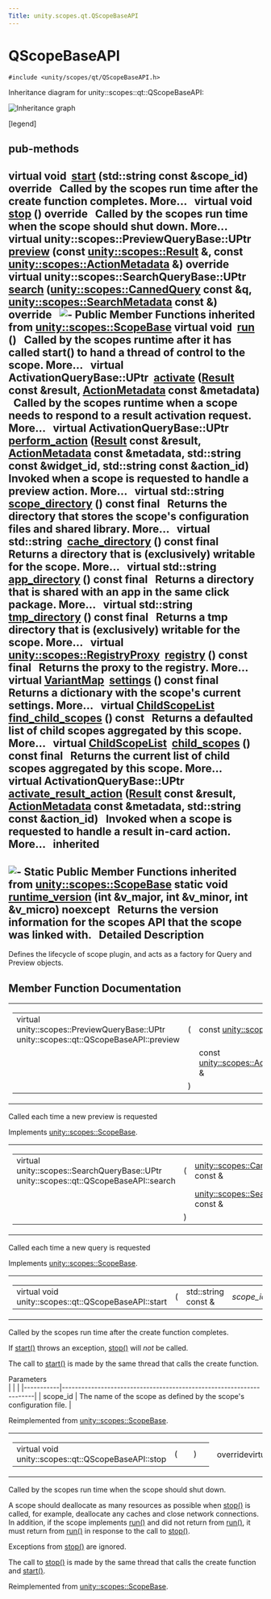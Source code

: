 ```yaml
---
Title: unity.scopes.qt.QScopeBaseAPI
---
```

        
QScopeBaseAPI
=============

`#include <unity/scopes/qt/QScopeBaseAPI.h>`

Inheritance diagram for unity::scopes::qt::QScopeBaseAPI:

![Inheritance graph](https://developer.ubuntu.com/static/devportal_uploaded/4667fab8-0001-48ad-a65f-aa63545593e7-api/scopes/cpp/sdk-15.04.3/unity.scopes.qt.QScopeBaseAPI/classunity_1_1scopes_1_1qt_1_1_q_scope_base_a_p_i__inherit__graph.png)

<span class="legend">\[legend\]</span>

pub-methods
------------------------------------------------------

virtual void 
<a href="#aefcd8d1262a89d1c9b6c63dbdc8bfcea">start</a> (std::string const &scope\_id) override
 
Called by the scopes run time after the create function completes. More...
 
virtual void 
<a href="#a7cfc17b94cc01761ac53acc1613ab8ce">stop</a> () override
 
Called by the scopes run time when the scope should shut down. More...
 
virtual unity::scopes::PreviewQueryBase::UPtr 
<a href="#a839ca01a0085c27edc5ee6fa060f7b75">preview</a> (const <a href="unity.scopes.Result.md">unity::scopes::Result</a> &, const <a href="unity.scopes.ActionMetadata.md">unity::scopes::ActionMetadata</a> &) override
 
virtual unity::scopes::SearchQueryBase::UPtr 
<a href="#ac5023d43f3169eb51283ebd6488da631">search</a> (<a href="unity.scopes.CannedQuery.md">unity::scopes::CannedQuery</a> const &q, <a href="unity.scopes.SearchMetadata.md">unity::scopes::SearchMetadata</a> const &) override
 
![-](https://developer.ubuntu.com/static/devportal_uploaded/7e50953a-198f-47cb-919b-c197e34206cf-api/scopes/cpp/sdk-15.04.3/unity.scopes.qt.QScopeBaseAPI/closed.png) Public Member Functions inherited from <a href="unity.scopes.ScopeBase.md">unity::scopes::ScopeBase</a>
virtual void 
<a href="unity.scopes.ScopeBase.md#a386e99b98318a70f25db84bbe11c0292">run</a> ()
 
Called by the scopes runtime after it has called start() to hand a thread of control to the scope. More...
 
virtual ActivationQueryBase::UPtr 
<a href="unity.scopes.ScopeBase.md#a49a0b9ada0eeb4c71e6a2181c3d8c9e7">activate</a> (<a href="unity.scopes.Result.md">Result</a> const &result, <a href="unity.scopes.ActionMetadata.md">ActionMetadata</a> const &metadata)
 
Called by the scopes runtime when a scope needs to respond to a result activation request. More...
 
virtual ActivationQueryBase::UPtr 
<a href="unity.scopes.ScopeBase.md#a2f4d476fa790349c9a7de52be3232d11">perform_action</a> (<a href="unity.scopes.Result.md">Result</a> const &result, <a href="unity.scopes.ActionMetadata.md">ActionMetadata</a> const &metadata, std::string const &widget\_id, std::string const &action\_id)
 
Invoked when a scope is requested to handle a preview action. More...
 
virtual std::string 
<a href="unity.scopes.ScopeBase.md#a32744a21076d9dacc98362412c6a63d5">scope_directory</a> () const final
 
Returns the directory that stores the scope's configuration files and shared library. More...
 
virtual std::string 
<a href="unity.scopes.ScopeBase.md#a36cfdda42db58da399390e7c5df2385e">cache_directory</a> () const final
 
Returns a directory that is (exclusively) writable for the scope. More...
 
virtual std::string 
<a href="unity.scopes.ScopeBase.md#a4f54564b752a3451e05bd11171abb27e">app_directory</a> () const final
 
Returns a directory that is shared with an app in the same click package. More...
 
virtual std::string 
<a href="unity.scopes.ScopeBase.md#ade8de1dca94e10aa9788624710ab49eb">tmp_directory</a> () const final
 
Returns a tmp directory that is (exclusively) writable for the scope. More...
 
virtual <a href="unity.scopes.md#a45babc254d3548863d79ee54f266e84d">unity::scopes::RegistryProxy</a> 
<a href="unity.scopes.ScopeBase.md#af874b8b3c5c28dcaacc416076c9dfc35">registry</a> () const final
 
Returns the proxy to the registry. More...
 
virtual <a href="unity.scopes.md#ad5d8ccfa11a327fca6f3e4cee11f4c10">VariantMap</a> 
<a href="unity.scopes.ScopeBase.md#acddeebb3357c6941b3b77617133cda23">settings</a> () const final
 
Returns a dictionary with the scope's current settings. More...
 
virtual <a href="unity.scopes.md#a4daaa9ad07daf596af4dacd6e0b7be9a">ChildScopeList</a> 
<a href="unity.scopes.ScopeBase.md#abc864e2fa714b9424a89293fea6972bc">find_child_scopes</a> () const
 
Returns a defaulted list of child scopes aggregated by this scope. More...
 
virtual <a href="unity.scopes.md#a4daaa9ad07daf596af4dacd6e0b7be9a">ChildScopeList</a> 
<a href="unity.scopes.ScopeBase.md#a4016075ab95bbf1b5dfa1444e9d750e0">child_scopes</a> () const final
 
Returns the current list of child scopes aggregated by this scope. More...
 
virtual ActivationQueryBase::UPtr 
<a href="unity.scopes.ScopeBase.md#a7ac39ca44f4790dd36900657692d0565">activate_result_action</a> (<a href="unity.scopes.Result.md">Result</a> const &result, <a href="unity.scopes.ActionMetadata.md">ActionMetadata</a> const &metadata, std::string const &action\_id)
 
Invoked when a scope is requested to handle a result in-card action. More...
 
inherited
---------------------------------------------------------

![-](https://developer.ubuntu.com/static/devportal_uploaded/89698e45-2c98-4bc7-b27d-04761bd05e0a-api/scopes/cpp/sdk-15.04.3/unity.scopes.qt.QScopeBaseAPI/closed.png) Static Public Member Functions inherited from <a href="unity.scopes.ScopeBase.md">unity::scopes::ScopeBase</a>
static void 
<a href="unity.scopes.ScopeBase.md#a4cbdf8cb790e6f44e388e70ab456e686">runtime_version</a> (int &v\_major, int &v\_minor, int &v\_micro) noexcept
 
Returns the version information for the scopes API that the scope was linked with.
 
<span id="details"></span>
Detailed Description
--------------------

Defines the lifecycle of scope plugin, and acts as a factory for Query and Preview objects.

Member Function Documentation
-----------------------------

<span id="a839ca01a0085c27edc5ee6fa060f7b75" class="anchor"></span>
<table>
<colgroup>
<col width="50%" />
<col width="50%" />
</colgroup>
<tbody>
<tr class="odd">
<td><table>
<tbody>
<tr class="odd">
<td>virtual unity::scopes::PreviewQueryBase::UPtr unity::scopes::qt::QScopeBaseAPI::preview</td>
<td>(</td>
<td>const <a href="unity.scopes.Result.md">unity::scopes::Result</a> &amp; </td>
<td>,</td>
</tr>
<tr class="even">
<td></td>
<td></td>
<td>const <a href="unity.scopes.ActionMetadata.md">unity::scopes::ActionMetadata</a> &amp; </td>
<td> </td>
</tr>
<tr class="odd">
<td></td>
<td>)</td>
<td></td>
<td></td>
</tr>
</tbody>
</table></td>
<td><span class="mlabels"><span class="mlabel">override</span><span class="mlabel">virtual</span></span></td>
</tr>
</tbody>
</table>

Called each time a new preview is requested

Implements <a href="unity.scopes.ScopeBase.md#a154b9b4cfc0f40572cfec60dd819396f">unity::scopes::ScopeBase</a>.

<span id="ac5023d43f3169eb51283ebd6488da631" class="anchor"></span>
<table>
<colgroup>
<col width="50%" />
<col width="50%" />
</colgroup>
<tbody>
<tr class="odd">
<td><table>
<tbody>
<tr class="odd">
<td>virtual unity::scopes::SearchQueryBase::UPtr unity::scopes::qt::QScopeBaseAPI::search</td>
<td>(</td>
<td><a href="unity.scopes.CannedQuery.md">unity::scopes::CannedQuery</a> const &amp; </td>
<td><em>q</em>,</td>
</tr>
<tr class="even">
<td></td>
<td></td>
<td><a href="unity.scopes.SearchMetadata.md">unity::scopes::SearchMetadata</a> const &amp; </td>
<td> </td>
</tr>
<tr class="odd">
<td></td>
<td>)</td>
<td></td>
<td></td>
</tr>
</tbody>
</table></td>
<td><span class="mlabels"><span class="mlabel">override</span><span class="mlabel">virtual</span></span></td>
</tr>
</tbody>
</table>

Called each time a new query is requested

Implements <a href="unity.scopes.ScopeBase.md#a0e4969ff26dc1d396d74c56d896fd564">unity::scopes::ScopeBase</a>.

<span id="aefcd8d1262a89d1c9b6c63dbdc8bfcea" class="anchor"></span>
<table>
<colgroup>
<col width="50%" />
<col width="50%" />
</colgroup>
<tbody>
<tr class="odd">
<td><table>
<tbody>
<tr class="odd">
<td>virtual void unity::scopes::qt::QScopeBaseAPI::start</td>
<td>(</td>
<td>std::string const &amp; </td>
<td><em>scope_id</em></td>
<td>)</td>
<td></td>
</tr>
</tbody>
</table></td>
<td><span class="mlabels"><span class="mlabel">override</span><span class="mlabel">virtual</span></span></td>
</tr>
</tbody>
</table>

Called by the scopes run time after the create function completes.

If <a href="#aefcd8d1262a89d1c9b6c63dbdc8bfcea" title="Called by the scopes run time after the create function completes. ">start()</a> throws an exception, <a href="#a7cfc17b94cc01761ac53acc1613ab8ce" title="Called by the scopes run time when the scope should shut down. ">stop()</a> will *not* be called.

The call to <a href="#aefcd8d1262a89d1c9b6c63dbdc8bfcea" title="Called by the scopes run time after the create function completes. ">start()</a> is made by the same thread that calls the create function.

Parameters  
|           |                                                                     |
|-----------|---------------------------------------------------------------------|
| scope\_id | The name of the scope as defined by the scope's configuration file. |

Reimplemented from <a href="unity.scopes.ScopeBase.md#ac25f3f326e2cf25de2f2eca18de5926c">unity::scopes::ScopeBase</a>.

<span id="a7cfc17b94cc01761ac53acc1613ab8ce" class="anchor"></span>
<table>
<colgroup>
<col width="50%" />
<col width="50%" />
</colgroup>
<tbody>
<tr class="odd">
<td><table>
<tbody>
<tr class="odd">
<td>virtual void unity::scopes::qt::QScopeBaseAPI::stop</td>
<td>(</td>
<td></td>
<td>)</td>
<td></td>
</tr>
</tbody>
</table></td>
<td><span class="mlabels"><span class="mlabel">override</span><span class="mlabel">virtual</span></span></td>
</tr>
</tbody>
</table>

Called by the scopes run time when the scope should shut down.

A scope should deallocate as many resources as possible when <a href="#a7cfc17b94cc01761ac53acc1613ab8ce" title="Called by the scopes run time when the scope should shut down. ">stop()</a> is called, for example, deallocate any caches and close network connections. In addition, if the scope implements <a href="unity.scopes.ScopeBase.md#a386e99b98318a70f25db84bbe11c0292" title="Called by the scopes runtime after it has called start() to hand a thread of control to the scope...">run()</a> and did not return from <a href="unity.scopes.ScopeBase.md#a386e99b98318a70f25db84bbe11c0292" title="Called by the scopes runtime after it has called start() to hand a thread of control to the scope...">run()</a>, it must return from <a href="unity.scopes.ScopeBase.md#a386e99b98318a70f25db84bbe11c0292" title="Called by the scopes runtime after it has called start() to hand a thread of control to the scope...">run()</a> in response to the call to <a href="#a7cfc17b94cc01761ac53acc1613ab8ce" title="Called by the scopes run time when the scope should shut down. ">stop()</a>.

Exceptions from <a href="#a7cfc17b94cc01761ac53acc1613ab8ce" title="Called by the scopes run time when the scope should shut down. ">stop()</a> are ignored.

The call to <a href="#a7cfc17b94cc01761ac53acc1613ab8ce" title="Called by the scopes run time when the scope should shut down. ">stop()</a> is made by the same thread that calls the create function and <a href="#aefcd8d1262a89d1c9b6c63dbdc8bfcea" title="Called by the scopes run time after the create function completes. ">start()</a>.

Reimplemented from <a href="unity.scopes.ScopeBase.md#a80c5fec9e985dbb315d780ef2a56bfbf">unity::scopes::ScopeBase</a>.

